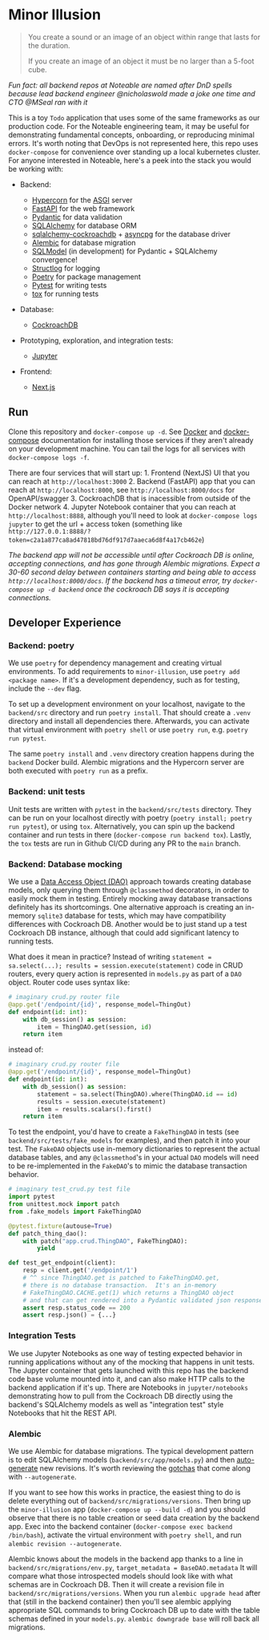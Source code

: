 # Minor Illusion

> You create a sound or an image of an object 
> within range that lasts for the duration.
> 
> If you create an image of an object
> it must be no larger than a 5-foot cube.

*Fun fact: all backend repos at Noteable are named after DnD spells because lead backend engineer @nicholaswold made a joke one time and CTO @MSeal ran with it*


This is a toy `Todo` application that uses some of the same frameworks as our production code.  For the Noteable engineering team, it may be useful for demonstrating fundamental concepts, onboarding, or reproducing minimal errors.  It's worth noting that DevOps is not represented here, this repo uses `docker-compose` for convenience over standing up a local kubernetes cluster.  For anyone interested in Noteable, here's a peek into the stack you would be working with:

  * Backend:
    * [Hypercorn](https://pgjones.gitlab.io/hypercorn/) for the [ASGI](https://asgi.readthedocs.io/en/latest/) server
    * [FastAPI](https://fastapi.tiangolo.com/) for the web framework
    * [Pydantic](https://pydantic-docs.helpmanual.io/) for data validation
    * [SQLAlchemy](https://www.sqlalchemy.org/) for database ORM
    * [sqlalchemy-cockroachdb](https://github.com/cockroachdb/sqlalchemy-cockroachdb) + [asyncpg](https://magicstack.github.io/asyncpg/current/) for the database driver
    * [Alembic](https://alembic.sqlalchemy.org/en/latest/) for database migration
    * [SQLModel](https://sqlmodel.tiangolo.com/) (in development) for Pydantic + SQLAlchemy convergence!
    * [Structlog](https://www.structlog.org/en/stable/) for logging
    * [Poetry](https://python-poetry.org/) for package management
    * [Pytest](https://docs.pytest.org/) for writing tests
    * [tox](https://tox.wiki/en/latest/index.html) for running tests
    
  * Database:
    * [CockroachDB](https://www.cockroachlabs.com/) 

  * Prototyping, exploration, and integration tests:
    * [Jupyter](https://jupyter-docker-stacks.readthedocs.io/en/latest/)

  * Frontend:
    * [Next.js](https://nextjs.org/)
  

## Run

Clone this repository and `docker-compose up -d`.  See [Docker](https://docs.docker.com/get-docker/) and [docker-compose](https://docs.docker.com/compose/install/) documentation for installing those services if they aren't already on your development machine.  You can tail the logs for all services with `docker-compose logs -f`.

There are four services that will start up:
    1. Frontend (NextJS) UI that you can reach at `http://localhost:3000`
    2. Backend (FastAPI) app that you can reach at `http://localhost:8000`, see `http://localhost:8000/docs` for OpenAPI/swagger
    3. CockroachDB that is inacessible from outside of the Docker network
    4. Jupyter Notebook container that you can reach at `http://localhost:8888`, although you'll need to look at `docker-compose logs jupyter` to get the url + access token (something like `http://127.0.0.1:8888/?token=c2a1a877ca8ad47818bd76df917d7aaeca6d8f4a17cb462e`)

*The backend app will not be accessible until after Cockroach DB is online, accepting connections, and has gone through Alembic migrations.  Expect a 30-60 second delay between containers starting and being able to access `http://localhost:8000/docs`.  If the backend has a timeout error, try `docker-compose up -d backend` once the cockroach DB says it is accepting connections.*


## Developer Experience

### Backend: poetry

We use `poetry` for dependency management and creating virtual environments.  To add requirements to `minor-illusion`, use `poetry add <package name>`.  If it's a development dependency, such as for testing, include the `--dev` flag. 

To set up a development environment on your localhost, navigate to the `backend/src` directory and run `poetry install`.  That should create a `.venv` directory and install all dependencies there.  Afterwards, you can activate that virtual environment with `poetry shell` or use `poetry run`, e.g. `poetry run pytest`.

The same `poetry install` and `.venv` directory creation happens during the `backend` Docker build.  Alembic migrations and the Hypercorn server are both executed with `poetry run` as a prefix.  


### Backend: unit tests

Unit tests are written with `pytest` in the `backend/src/tests` directory.  They can be run on your localhost directly with poetry (`poetry install; poetry run pytest`), or using `tox`.  Alternatively, you can spin up the backend container and run tests in there (`docker-compose run backend tox`).  Lastly, the `tox` tests are run in Github CI/CD during any PR to the `main` branch.


### Backend: Database mocking

We use a [Data Access Object (DAO)](https://en.wikipedia.org/wiki/Data_access_object) approach towards creating database models, only querying them through `@classmethod` decorators, in order to easily mock them in testing.  Entirely mocking away database transactions definitely has its shortcomings. One alternative approach is creating an in-memory `sqlite3` database for tests, which may have compatibility differences with Cockroach DB.  Another would be to just stand up a test Cockroach DB instance, although that could add significant latency to running tests.  

What does it mean in practice?  Instead of writing `statement = sa.select(...); results = session.execute(statement)` code in CRUD routers, every query action is represented in `models.py` as part of a `DAO` object.  Router code uses syntax like:

```python
# imaginary crud.py router file
@app.get('/endpoint/{id}', response_model=ThingOut)
def endpoint(id: int):
    with db_session() as session:
        item = ThingDAO.get(session, id)
    return item
```    

instead of:

```python
# imaginary crud.py router file
@app.get('/endpoint/{id}', response_model=ThingOut)
def endpoint(id: int):
    with db_session() as session:
        statement = sa.select(ThingDAO).where(ThingDAO.id == id)
        results = session.execute(statement)
        item = results.scalars().first()
    return item
```

To test the endpoint, you'd have to create a `FakeThingDAO` in tests (see `backend/src/tests/fake_models` for examples), and then patch it into your test.  The `FakeDAO` objects use in-memory dictionaries to represent the actual database tables, and any `@classmethod`'s in your actual `DAO` models will need to be re-implemented in the `FakeDAO`'s to mimic the database transaction behavior.

```python
# imaginary test_crud.py test file
import pytest
from unittest.mock import patch
from .fake_models import FakeThingDAO

@pytest.fixture(autouse=True)
def patch_thing_dao():
    with patch("app.crud.ThingDAO", FakeThingDAO):
        yield

def test_get_endpoint(client):
    resp = client.get('/endpoint/1')
    # ^^ since ThingDAO.get is patched to FakeThingDAO.get, 
    # there is no database transaction.  It's an in-memory
    # FakeThingDAO.CACHE.get(1) which returns a ThingDAO object
    # and that can get rendered into a Pydantic validated json response
    assert resp.status_code == 200
    assert resp.json() = {...}
```


### Integration Tests

We use Jupyter Notebooks as one way of testing expected behavior in running applications without any of the mocking that happens in unit tests.  The Jupyter container that gets launched with this repo has the backend code base volume mounted into it, and can also make HTTP calls to the backend application if it's up.  There are Notebooks in `jupyter/notebooks` demonstrating how to pull from the Cockroach DB directly using the backend's SQLAlchemy models as well as "integration test" style Notebooks that hit the REST API.

### Alembic

We use Alembic for database migrations.  The typical development pattern is to edit SQLAlchemy models (`backend/src/app/models.py`) and then [auto-generate](https://alembic.sqlalchemy.org/en/latest/autogenerate.html#auto-generating-migrations) new revisions.  It's worth reviewing the [gotchas](https://alembic.sqlalchemy.org/en/latest/autogenerate.html#what-does-autogenerate-detect-and-what-does-it-not-detect) that come along with `--autogenerate`.

If you want to see how this works in practice, the easiest thing to do is delete everything out of `backend/src/migrations/versions`.  Then bring up the `minor-illusion` app (`docker-compose up --build -d`) and you should observe that there is no table creation or seed data creation by the backend app.  Exec into the backend container (`docker-compose exec backend /bin/bash`), activate the virtual environment with `poetry shell`, and run `alembic revision --autogenerate`. 

Alembic knows about the models in the backend app thanks to a line in `backend/src/migrations/env.py`, `target_metadata = BaseDAO.metadata`  It will compare what those introspected models should look like with what schemas are in Cockroach DB.  Then it will create a revision file in `backend/src/migrations/versions`.  When you run `alembic upgrade head` after that (still in the backend container) then you'll see alembic applying appropriate SQL commands to bring Cockroach DB up to date with the table schemas defined in your `models.py`.  `alembic downgrade base` will roll back all migrations.